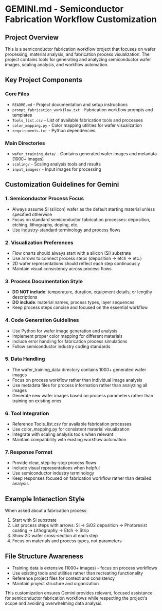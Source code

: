 # GEMINI.md - Semiconductor Fabrication Workflow Customization

## Project Overview
This is a semiconductor fabrication workflow project that focuses on wafer processing, material analysis, and fabrication process visualization. The project contains tools for generating and analyzing semiconductor wafer images, scaling analysis, and workflow automation.

## Key Project Components

### Core Files
- `README.md` - Project documentation and setup instructions
- `prompt_fabrication_workflow.txt` - Fabrication workflow prompts and templates
- `Tools_list.csv` - List of available fabrication tools and processes
- `color_mapping.py` - Color mapping utilities for wafer visualization
- `requirements.txt` - Python dependencies

### Main Directories
- `wafer_training_data/` - Contains generated wafer images and metadata (1000+ images)
- `scaling/` - Scaling analysis tools and results
- `input_images/` - Input images for processing

## Customization Guidelines for Gemini

### 1. Semiconductor Process Focus
- Always assume Si (silicon) wafer as the default starting material unless specified otherwise
- Focus on standard semiconductor fabrication processes: deposition, etching, lithography, doping, etc.
- Use industry-standard terminology and process flows

### 2. Visualization Preferences
- Flow charts should always start with a silicon (Si) substrate
- Use arrows to connect process steps (deposition → etch → etc.)
- 2D wafer representations should reflect each step continuously
- Maintain visual consistency across process flows

### 3. Process Documentation Style
- **DO NOT include**: temperature, duration, equipment details, or lengthy descriptions
- **DO include**: material names, process types, layer sequences
- Keep process steps concise and focused on the essential workflow

### 4. Code Generation Guidelines
- Use Python for wafer image generation and analysis
- Implement proper color mapping for different materials
- Include error handling for fabrication process simulations
- Follow semiconductor industry coding standards

### 5. Data Handling
- The wafer_training_data directory contains 1000+ generated wafer images
- Focus on process workflow rather than individual image analysis
- Use metadata files for process information rather than analyzing all images
- Generate new wafer images based on process parameters rather than training on existing ones

### 6. Tool Integration
- Reference Tools_list.csv for available fabrication processes
- Use color_mapping.py for consistent material visualization
- Integrate with scaling analysis tools when relevant
- Maintain compatibility with existing workflow automation

### 7. Response Format
- Provide clear, step-by-step process flows
- Include visual representations when helpful
- Use semiconductor industry terminology
- Keep responses focused on fabrication workflow rather than detailed analysis

## Example Interaction Style
When asked about a fabrication process:
1. Start with Si substrate
2. List process steps with arrows: Si → SiO2 deposition → Photoresist coating → Lithography → Etch → Strip
3. Show 2D wafer cross-section at each step
4. Focus on materials and process types, not parameters

## File Structure Awareness
- Training data is extensive (1000+ images) - focus on process workflows
- Use existing tools and utilities rather than recreating functionality
- Reference project files for context and consistency
- Maintain project structure and organization

This customization ensures Gemini provides relevant, focused assistance for semiconductor fabrication workflows while respecting the project's scope and avoiding overwhelming data analysis.
